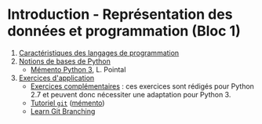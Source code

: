 # Introduction - Représentation des données et programmation (Bloc 1)

1. [Caractéristiques des langages de programmation](01_langages.md)
1. [Notions de bases de Python](02_python_refCard.md)
    - [Mémento Python 3](https://perso.limsi.fr/pointal/python:memento), L. Pointal
1. [Exercices d'application](03_exercices.md)
    - [Exercices complémentaires](apprentissage_python2.7.pdf) : ces exercices sont rédigés pour Python 2.7 et peuvent donc nécessiter une adaptation pour Python 3.
    - [Tutoriel `git`](https://fr.atlassian.com/git/tutorials/setting-up-a-repository) ([mémento](https://fr.atlassian.com/git/tutorials/atlassian-git-cheatsheet))
    - [Learn Git Branching](https://learngitbranching.js.org/)
    
